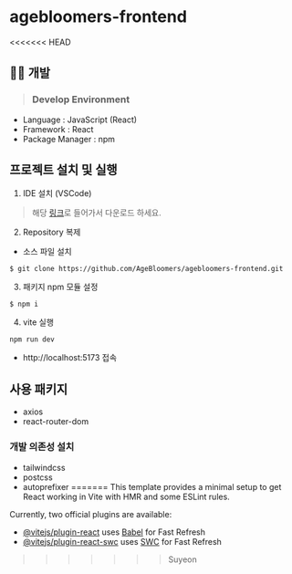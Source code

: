 # agebloomers-frontend

<<<<<<< HEAD
## 🙇🏻 개발
>### Develop Environment
- Language  : JavaScript (React)
- Framework : React
- Package Manager : npm

## 프로젝트 설치 및 실행
1. IDE 설치 (VSCode)
> 해당 [링크](https://code.visualstudio.com/download)로 들어가서 다운로드 하세요.

2. Repository 복제
- 소스 파일 설치
```shell
$ git clone https://github.com/AgeBloomers/agebloomers-frontend.git
```

3. 패키지 npm 모듈 설정
```JS
$ npm i
```

4. vite 실행 
```JS
npm run dev
```
- http://localhost:5173 접속

## 사용 패키지
- axios
- react-router-dom

### 개발 의존성 설치


- tailwindcss
- postcss
- autoprefixer
=======
This template provides a minimal setup to get React working in Vite with HMR and some ESLint rules.

Currently, two official plugins are available:

- [@vitejs/plugin-react](https://github.com/vitejs/vite-plugin-react/blob/main/packages/plugin-react/README.md) uses [Babel](https://babeljs.io/) for Fast Refresh
- [@vitejs/plugin-react-swc](https://github.com/vitejs/vite-plugin-react-swc) uses [SWC](https://swc.rs/) for Fast Refresh
>>>>>>> Suyeon
